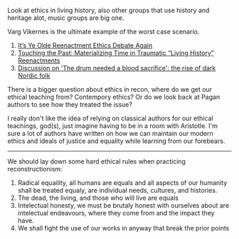 Look at ethics in living history, also other groups that use history and heritage alot, music groups are big one.

Varg Vikernes is the ultimate example of the worst case scenario.

1.  [It’s Ye Olde Reenactment Ethics Debate Again](https://thecostumerag.com/its-ye-olde-reenactment-ethics-debate-again/)
2.  [Touching the Past: Materializing Time in Traumatic “Living History” Reenactments](https://www.journals.uchicago.edu/doi/full/10.1086/670167)
3.  [Discussion on 'The drum needed a blood sacrifice': the rise of dark Nordic folk](https://twitter.com/thecelticist/status/1361610873291345920?s=20)

There is a bigger question about ethics in recon, where do we get our ethical teaching from? Contempory ethics? Or do we look back at Pagan authors to see how they treated the issue?

I really don't like the idea of relying on classical authors for our ethical teachings, god(s), just imagine having to be in a room with Aristotle. I'm sure a lot of authors have written on how we can maintain our modern ethics and ideals of justice and equality while learning from our forebears.

---

We should lay down some hard ethical rules when practicing reconstructionism:
1. Radical equaility, all humans are equals and all aspects of our humanity shall be treated equaly, are individual needs, cultures, and histories.
2. The dead, the living, and those who will live are equals
3. Intelectual honesty, we must be brutaly honest with ourselves about are intelectual endeavours, where they come from and the impact they have.
4. We shall fight the use of our works in anyway that break the prior points